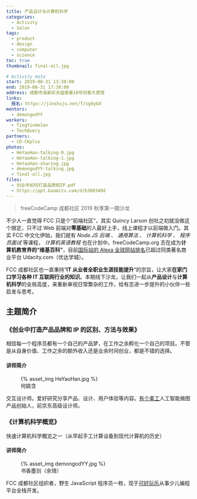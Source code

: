 ```yaml
---
title: 产品设计与计算机科学
categories:
  - Activity
  - Salon
tags:
  - product
  - design
  - computer
  - science
toc: true
thumbnail: final-all.jpg

# Activity meta
start: 2019-08-31 13:30:00
end: 2019-08-31 17:30:00
address: 成都市高新区天益南巷18号创客大使馆
links:
  报名: https://jinshuju.net/f/sgXyGd
mentors:
  - demongodYY
workers:
  - TingYinHelen
  - TechQuery
partners:
  - CD-CKplus
photos:
  - HeYaoHan-talking-0.jpg
  - HeYaoHan-talking-1.jpg
  - HeYaoHan-sharing.jpg
  - demongodYY-talking.jpg
  - final-all.jpg
files:
  - 创业中如何打造品牌和IP.pdf
  - https://ppt.baomitu.com/d/b300340d
---
```


> freeCodeCamp 成都社区 2019 秋季第一期沙龙

不少人一直觉得 FCC 只是个“前端社区”，其实 Quincy Larson 创社之初就没做这个限定，只不过 Web 前端对**零基础**的人最好上手，线上课程才以前端做入门。其实 FCC 中文化伊始，我们就有 _Node.JS 后端_ 、 _通用算法_ 、 _计算机科学_ 、 _程序员面试_ 等课程， _计算机英语教程_ 也在计划中。freeCodeCamp.org 志在成为**计算机教育界的“维基百科”**，目前[国际站的 Alexa 全球网站排名][1]已超过同类著名商业平台 Udacity.com（优达学城）。

FCC 成都社区也一直秉持“**IT 从业者全职业生涯技能提升**”的宗旨，让大家**在家门口学习各种 IT 互联网行业的知识**。本期线下沙龙，让我们一起从**产品设计**与**计算机科学**的全局高度，来重新审视日常繁杂的工作，给有志进一步提升的小伙伴一些启发与思考。

<!-- more -->

## 主题简介

### 《创业中打造产品品牌和 IP 的区别、方法与效果》

相信每一个程序员都有一个自己的产品梦，在工作之余孵化一个自己的项目。不管是从自身价值、工作之余的额外收入还是业余时间创业，都是不错的选择。

#### 讲师简介

<figure>
{% asset_img HeYaoHan.jpg %}
    <figcaption>何姚含</figcaption>
</figure>

交互设计师。爱好研究分享产品、设计、用户体验等内容。[有个美工][2]人工智能做图产品创始人，前京东高级设计师。

### 《计算机科学概览》

快速计算机科学概览之一（从早起手工计算设备到现代计算机的历史）

#### 讲师简介

<figure>
{% asset_img demongodYY.jpg %}
    <figcaption>书香墨剑（余琦）</figcaption>
</figure>

FCC 成都社区组织者，野生 JavaScript 程序员一枚，现于[可好玩乐][3]从事少儿编程平台全栈开发。

[1]: https://www.alexa.com/siteinfo/freecodecamp.org
[2]: https://youge.art
[3]: https://cocoet.cn/
